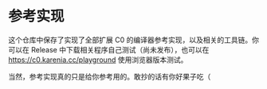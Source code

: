 # 参考实现

这个仓库中保存了实现了全部扩展 C0 的编译器参考实现，以及相关的工具链。你可以在 Release 中下载相关程序自己测试（尚未发布），也可以在 <https://c0.karenia.cc/playground> 使用浏览器版本测试。

当然，参考实现真的只是给你参考用的。敢抄的话有你好果子吃（
